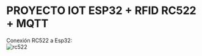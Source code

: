 # PROYECTO IOT ESP32 + RFID RC522 + MQTT
  
Conexión RC522 a Esp32:  
![rc522](https://github.com/pabloarancibia/esp32rc522/tree/main/img/circuito-rc522.jpg)
  